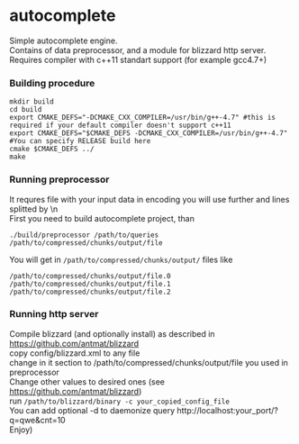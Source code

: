autocomplete
============
Simple autocomplete engine.  
Contains of data preprocessor, and a module for blizzard http server.  
Requires compiler with c++11 standart support (for example gcc4.7+)  

### Building procedure
```cd Autocomplete
mkdir build
cd build
export CMAKE_DEFS="-DCMAKE_CXX_COMPILER=/usr/bin/g++-4.7" #this is required if your default compiler doesn't support c++11
export CMAKE_DEFS="$CMAKE_DEFS -DCMAKE_CXX_COMPILER=/usr/bin/g++-4.7" #You can specify RELEASE build here
cmake $CMAKE_DEFS ../
make
```

### Running preprocessor
It requres file with your input data in encoding you will use further and lines splitted by \n  
First you need to build autocomplete project, than
```cd Autocomplete
./build/preprocessor /path/to/queries /path/to/compressed/chunks/output/file
```

You will get in `/path/to/compressed/chunks/output/` files like
```/path/to/compressed/chunks/output/file
/path/to/compressed/chunks/output/file.0
/path/to/compressed/chunks/output/file.1
/path/to/compressed/chunks/output/file.2
```

### Running http server
Compile blizzard (and optionally install) as described in https://github.com/antmat/blizzard  
copy config/blizzard.xml to any file  
change in it <params> section to /path/to/compressed/chunks/output/file you used in preprocessor  
Change other values to desired ones (see https://github.com/antmat/blizzard)  
run `/path/to/blizzard/binary -c your_copied_config_file`  
You can add optional -d to daemonize
query http://localhost:your_port/?q=qwe&cnt=10  
Enjoy)
